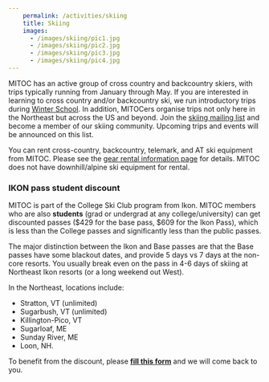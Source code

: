 ```yaml
---
    permalink: /activities/skiing
    title: Skiing
    images:
      - /images/skiing/pic1.jpg
      - /images/skiing/pic2.jpg
      - /images/skiing/pic3.jpg
      - /images/skiing/pic4.jpg
---
```


MITOC has an active group of cross country and backcountry skiers, with trips typically running from January through May. If you are interested in learning to cross country and/or backcountry ski, we run introductory trips during [Winter School](/events/winter-school). In addition, MITOCers organise trips not only here in the Northeast but across the US and beyond. Join the [skiing mailing list](http://mailman.mit.edu/mailman/listinfo/mitoc-bcski) and become a member of our skiing community. Upcoming trips and events will be announced on this list.

You can rent cross-country, backcountry, telemark, and AT ski equipment from MITOC. Please see the [gear rental information page](/rentals) for details. MITOC does not have downhill/alpine ski equipment for rental.


### IKON pass student discount

MITOC is part of the College Ski Club program from Ikon. MITOC members who are also **students** (grad or undergrad at any college/university) can get discounted passes ($429 for the base pass, $609 for the Ikon Pass), which is less than the College passes and significantly less than the public passes. 

The major distinction between the Ikon and Base passes are that the Base passes have some blackout dates, and provide 5 days vs 7 days at the non-core resorts. You usually break even on the pass in 4-6 days of skiing at Northeast Ikon resorts (or a long weekend out West). 

In the Northeast, locations include:
- Stratton, VT (unlimited)
- Sugarbush, VT (unlimited)
- Killington-Pico, VT
- Sugarloaf, ME
- Sunday River, ME
- Loon, NH.

To benefit from the discount, please **[fill this form](https://forms.gle/BqzThyKnPgnzt14g6)** and we will come back to you. 
